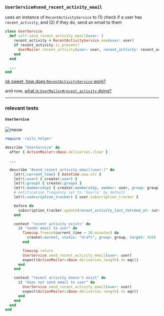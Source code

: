 ### `UserService#send_recent_activity_email`

uses an instance of `RecentActivityService` to (1) check if a user has `recent_activity`, and (2) if they do, send an email to them

```rb
class UserService
  def self.send_recent_activity_email(user: )
    recent_activity = RecentActivityService.new(user: user)
    if recent_activity.is_present?
      UserMailer.recent_activity(user: user, recent_activity: recent_activity).deliver_later
    end
  end

  ...
end
```

[ok sweet, how does `RecentActivityService` work?](./recent-activity-service.md)

and now, [what is `UserMailer#recent_activity` doing?](./user-mailer.md)

---

### relevant tests

#### `UserService`

![meow](http://i.imgur.com/AwdMkLX.png)

```rb
require 'rails_helper'

describe "UserService" do
  after { ActionMailer::Base.deliveries.clear }

  ...

  describe "#send_recent_activity_email(user:)" do
    let!(:current_time) { DateTime.now.utc }
    let!(:user) { create(:user) }
    let!(:group) { create(:group) }
    let!(:membership) { create(:membership, member: user, group: group) }
    # notification_frequency set to 'hourly' by default
    let!(:subscription_tracker) { user.subscription_tracker }

    before do
      subscription_tracker.update(recent_activity_last_fetched_at: current_time - 1.hour)
    end

    context "recent activity exists" do
      it "sends email to user" do
        Timecop.freeze(current_time - 30.minutes) do
          create(:bucket, status: "draft", group: group, target: 420)
        end

        Timecop.return
        UserService.send_recent_activity_email(user: user)
        expect(ActionMailer::Base.deliveries.length).to eq(1)
      end
    end

    context "recent activity doesn't exist" do
      it "does not send email to user" do
        UserService.send_recent_activity_email(user: user)
        expect(ActionMailer::Base.deliveries.length).to eq(0)
      end
    end
  end
end
```
